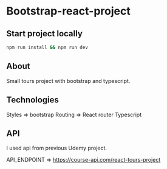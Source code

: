# Bootstrap-react-project

## Start project locally

```sh
npm run install && npm run dev
```

## About

Small tours project with bootstrap and typescript.

## Technologies

Styles => bootstrap
Routing => React router
Typescript

## API

I used api from previous Udemy project.

API_ENDPOINT => https://course-api.com/react-tours-project
